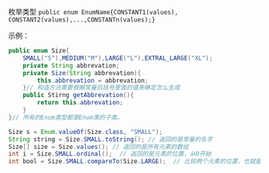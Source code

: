 枚举类型
`public enum EnumName{CONSTANT1(values), CONSTANT2(values),...,CONSTANTn(values);}`

示例：
```java
public enum Size{
	SMALL("S"),MEDIUM("M"),LARGE("L"),EXTRAL_LARGE("XL");
	private String abbrevation;
	private Size(String abbrevation){
		this.abbrevation = abbrevation;
	}// 构造方法需要根据常量后括号里面的值来确定怎么生成
	public Stirng getAbbrevation(){
		return this.abbrevation;
	}
}// 所有的Enum类型都是Enum类的子类。

Size s = Enum.valueOf(Size.class, "SMALL");
String string = Size.SMALL.toString(); // 返回的是常量的名字
Size[] size = Size.values(); // 返回的是所有元素的数组
int i = Size.SMALL.ordinal();  // 返回的是元素的位置，从0开始
int bool = Size.SMALL.compareTo(Size.LARGE);  // 比较两个元素的位置，也就是定义的顺序，int compareTo(E other)


```